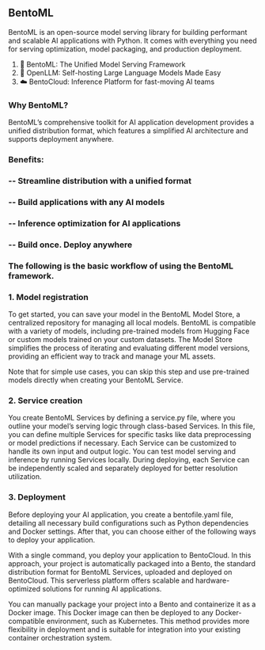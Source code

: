 ## BentoML

BentoML is an open-source model serving library for building performant and scalable AI applications with Python.
It comes with everything you need for serving optimization, model packaging, and production deployment.

1. 🍱 BentoML: The Unified Model Serving Framework
2. 🦾 OpenLLM: Self-hosting Large Language Models Made Easy
3. ☁️ BentoCloud: Inference Platform for fast-moving AI teams

### Why BentoML?
BentoML’s comprehensive toolkit for AI application development provides a unified distribution format, which features a simplified AI architecture and supports deployment anywhere.

### Benefits:
### -- Streamline distribution with a unified format
### -- Build applications with any AI models
### -- Inference optimization for AI applications
### -- Build once. Deploy anywhere

### The following is the basic workflow of using the BentoML framework.

### 1. Model registration
To get started, you can save your model in the BentoML Model Store, a centralized repository for managing all local models. BentoML is compatible with a variety of models, including pre-trained models from Hugging Face or custom models trained on your custom datasets. The Model Store simplifies the process of iterating and evaluating different model versions, providing an efficient way to track and manage your ML assets.

Note that for simple use cases, you can skip this step and use pre-trained models directly when creating your BentoML Service.

### 2. Service creation
You create BentoML Services by defining a service.py file, where you outline your model’s serving logic through class-based Services. In this file, you can define multiple Services for specific tasks like data preprocessing or model predictions if necessary. Each Service can be customized to handle its own input and output logic. You can test model serving and inference by running Services locally. During deploying, each Service can be independently scaled and separately deployed for better resolution utilization.

### 3. Deployment
Before deploying your AI application, you create a bentofile.yaml file, detailing all necessary build configurations such as Python dependencies and Docker settings. After that, you can choose either of the following ways to deploy your application.

With a single command, you deploy your application to BentoCloud. In this approach, your project is automatically packaged into a Bento, the standard distribution format for BentoML Services, uploaded and deployed on BentoCloud. This serverless platform offers scalable and hardware-optimized solutions for running AI applications.

You can manually package your project into a Bento and containerize it as a Docker image. This Docker image can then be deployed to any Docker-compatible environment, such as Kubernetes. This method provides more flexibility in deployment and is suitable for integration into your existing container orchestration system.
